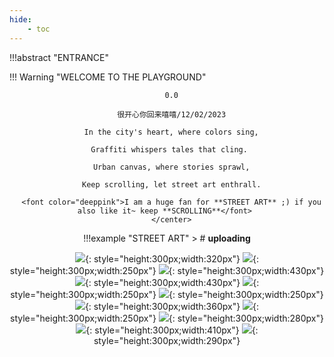 ```yaml
---
hide:
    - toc
---
```


!!!abstract "ENTRANCE"

!!! Warning "WELCOME TO THE PLAYGROUND"
    <center>
      
    
      0.0

      很开心你回来嘻嘻/12/02/2023

      In the city's heart, where colors sing,

      Graffiti whispers tales that cling. 

      Urban canvas, where stories sprawl,

      Keep scrolling, let street art enthrall.

      <font color="deeppink">I am a huge fan for **STREET ART** ;) if you also like it~ keep **SCROLLING**</font> 
      </center>


!!!example "STREET ART"
      > # **uploading**
    <center>
      ![](images/Graffiti/g1.jpg){: style="height:300px;width:320px"}
      ![](images/Graffiti/g2.jpg){: style="height:300px;width:250px"}
      ![](images/Graffiti/g3.jpg){: style="height:300px;width:430px"}
      ![](images/Graffiti/g4.png){: style="height:300px;width:430px"}
      ![](images/Graffiti/g5.png){: style="height:300px;width:250px"}
      ![](images/Graffiti/g11.jpg){: style="height:300px;width:250px"}
      ![](images/Graffiti/g7.webp){: style="height:300px;width:360px"}
      ![](images/Graffiti/g8.jpg){: style="height:300px;width:250px"}
      ![](images/Graffiti/g9.jpg){: style="height:300px;width:280px"}
      ![](images/Graffiti/g10.jpg){: style="height:300px;width:410px"}
      ![](images/Graffiti/g6.png){: style="height:300px;width:290px"}
    </center>
